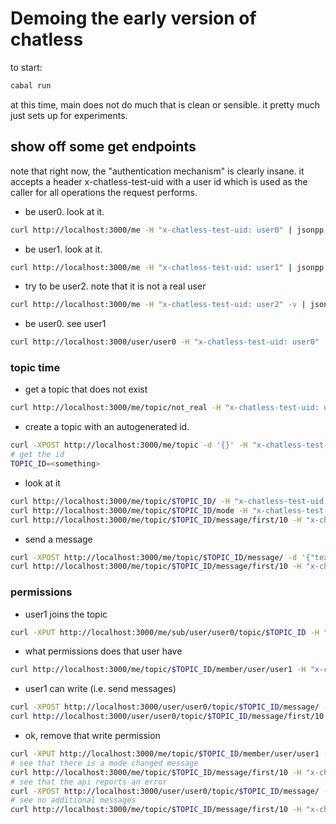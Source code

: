 # Demoing the early version of chatless
to start:

```sh
cabal run
```

at this time, main does not do much that is clean or sensible. it pretty much just sets up for experiments.

## show off some get endpoints
note that right now, the "authentication mechanism" is clearly insane. it accepts a header x-chatless-test-uid with a user id which is used as the caller for all operations the request performs.

- be user0. look at it.
```sh
curl http://localhost:3000/me -H "x-chatless-test-uid: user0" | jsonpp
```

- be user1. look at it.
```sh
curl http://localhost:3000/me -H "x-chatless-test-uid: user1" | jsonpp
```

- try to be user2. note that it is not a real user
```sh
curl http://localhost:3000/me -H "x-chatless-test-uid: user2" -v | jsonpp
```

- be user0. see user1
```sh
curl http://localhost:3000/user/user0 -H "x-chatless-test-uid: user0" | jsonpp
```

### topic time
- get a topic that does not exist
```sh
curl http://localhost:3000/me/topic/not_real -H "x-chatless-test-uid: user0" -v | jsonpp
```

- create a topic with an autogenerated id.
```sh
curl -XPOST http://localhost:3000/me/topic -d '{}' -H "x-chatless-test-uid: user0" | jsonpp
# get the id
TOPIC_ID=<something>
```

- look at it
```sh
curl http://localhost:3000/me/topic/$TOPIC_ID/ -H "x-chatless-test-uid: user0" |jsonpp
curl http://localhost:3000/me/topic/$TOPIC_ID/mode -H "x-chatless-test-uid: user0" |jsonpp
curl http://localhost:3000/me/topic/$TOPIC_ID/message/first/10 -H "x-chatless-test-uid: user0" |jsonpp
```

- send a message
```sh
curl -XPOST http://localhost:3000/me/topic/$TOPIC_ID/message/ -d '{"text": "look, a demo"}' -H "x-chatless-test-uid: user0" |jsonpp
curl http://localhost:3000/me/topic/$TOPIC_ID/message/first/10 -H "x-chatless-test-uid: user0" |jsonpp
```

### permissions
- user1 joins the topic
```sh
curl -XPUT http://localhost:3000/me/sub/user/user0/topic/$TOPIC_ID -H "x-chatless-test-uid: user1" |jsonpp
```

- what permissions does that user have
```sh
curl http://localhost:3000/me/topic/$TOPIC_ID/member/user/user1 -H "x-chatless-test-uid: user0" |jsonpp
```

- user1 can write (i.e. send messages)
```sh
curl -XPOST http://localhost:3000/user/user0/topic/$TOPIC_ID/message/ -d '{"text": "look, a posted message"}' -H "x-chatless-test-uid: user1" |jsonpp
curl http://localhost:3000/user/user0/topic/$TOPIC_ID/message/first/10 -H "x-chatless-test-uid: user1" |jsonpp
```

- ok, remove that write permission
```sh
curl -XPUT http://localhost:3000/me/topic/$TOPIC_ID/member/user/user1 -d '{"write": false}' -H "x-chatless-test-uid: user0" |jsonpp
# see that there is a mode changed message
curl http://localhost:3000/me/topic/$TOPIC_ID/message/first/10 -H "x-chatless-test-uid: user0" |jsonpp
# see that the api reports an error
curl -XPOST http://localhost:3000/user/user0/topic/$TOPIC_ID/message/ -d '{"text": "look, a posted message"}' -H "x-chatless-test-uid: user1" -v |jsonpp
# see no additional messages
curl http://localhost:3000/me/topic/$TOPIC_ID/message/first/10 -H "x-chatless-test-uid: user0" |jsonpp
```
